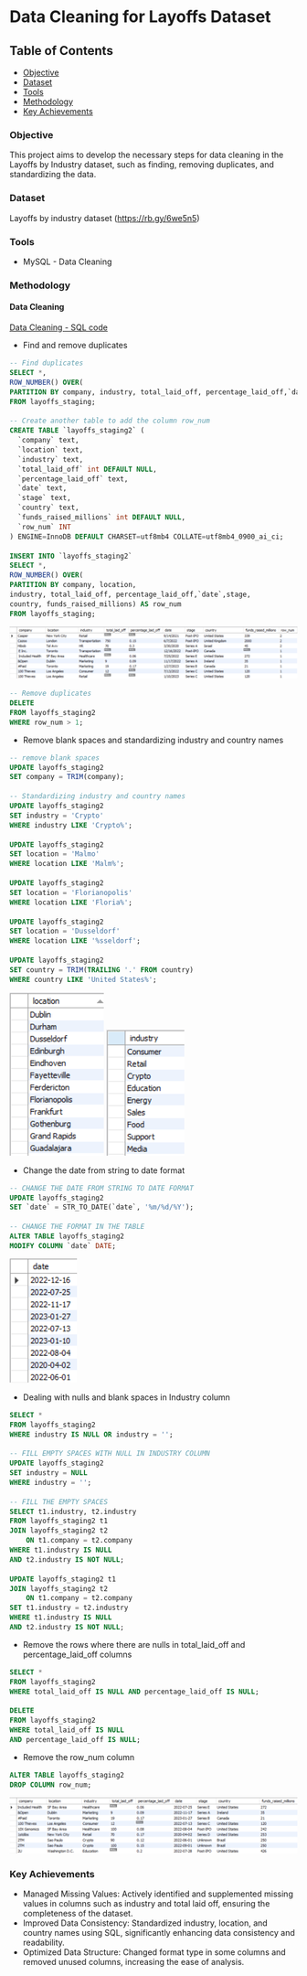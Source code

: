 # Data Cleaning for Layoffs Dataset

## Table of Contents
  - [Objective](#objective)
  - [Dataset](#dataset)
  - [Tools](#tools)
  - [Methodology](#methodology)
  - [Key Achievements](#key-achievements)

### Objective

This project aims to develop the necessary steps for data cleaning in the Layoffs by Industry dataset, such as finding, removing duplicates, and standardizing the data.

### Dataset

Layoffs by industry dataset (https://rb.gy/6we5n5)

### Tools

- MySQL - Data Cleaning

### Methodology

#### Data Cleaning

[Data Cleaning - SQL code](https://github.com/galaes/layoffs-data-cleaning/blob/f14a7af736afc0bb9586013d708fc5df1bc429f4/Full%20Project%20%20-%20Data%20Cleaning%20in%20SQL.sql)

- Find and remove duplicates

```sql
-- Find duplicates
SELECT *,
ROW_NUMBER() OVER(
PARTITION BY company, industry, total_laid_off, percentage_laid_off,`date`) AS row_num
FROM layoffs_staging;

-- Create another table to add the column row_num
CREATE TABLE `layoffs_staging2` (
  `company` text,
  `location` text,
  `industry` text,
  `total_laid_off` int DEFAULT NULL,
  `percentage_laid_off` text,
  `date` text,
  `stage` text,
  `country` text,
  `funds_raised_millions` int DEFAULT NULL,
  `row_num` INT
) ENGINE=InnoDB DEFAULT CHARSET=utf8mb4 COLLATE=utf8mb4_0900_ai_ci;

INSERT INTO `layoffs_staging2`
SELECT *,
ROW_NUMBER() OVER(
PARTITION BY company, location, 
industry, total_laid_off, percentage_laid_off,`date`,stage,
country, funds_raised_millions) AS row_num
FROM layoffs_staging;
```
![image](images/row_column.png)

```sql
-- Remove duplicates
DELETE
FROM layoffs_staging2
WHERE row_num > 1;
```

- Remove blank spaces and standardizing industry and country names

```sql
-- remove blank spaces
UPDATE layoffs_staging2
SET company = TRIM(company);

-- Standardizing industry and country names
UPDATE layoffs_staging2
SET industry = 'Crypto'
WHERE industry LIKE 'Crypto%';

UPDATE layoffs_staging2
SET location = 'Malmo'
WHERE location LIKE 'Malm%';

UPDATE layoffs_staging2
SET location = 'Florianopolis'
WHERE location LIKE 'Floria%';

UPDATE layoffs_staging2
SET location = 'Dusseldorf'
WHERE location LIKE '%sseldorf';

UPDATE layoffs_staging2
SET country = TRIM(TRAILING '.' FROM country)
WHERE country LIKE 'United States%';
```
![image](images/location_names.png)
![image](images/industry_names.png)


- Change the date from string to date format

```sql
-- CHANGE THE DATE FROM STRING TO DATE FORMAT
UPDATE layoffs_staging2
SET `date` = STR_TO_DATE(`date`, '%m/%d/%Y');

-- CHANGE THE FORMAT IN THE TABLE
ALTER TABLE layoffs_staging2
MODIFY COLUMN `date` DATE;
```

![image](images/date.png)

- Dealing with nulls and blank spaces in Industry column

```sql
SELECT *
FROM layoffs_staging2
WHERE industry IS NULL OR industry = '';

-- FILL EMPTY SPACES WITH NULL IN INDUSTRY COLUMN
UPDATE layoffs_staging2
SET industry = NULL
WHERE industry = '';

-- FILL THE EMPTY SPACES
SELECT t1.industry, t2.industry
FROM layoffs_staging2 t1
JOIN layoffs_staging2 t2
	ON t1.company = t2.company
WHERE t1.industry IS NULL
AND t2.industry IS NOT NULL;

UPDATE layoffs_staging2 t1
JOIN layoffs_staging2 t2
	ON t1.company = t2.company
SET t1.industry = t2.industry
WHERE t1.industry IS NULL
AND t2.industry IS NOT NULL;
```

- Remove the rows where there are nulls in total_laid_off and percentage_laid_off columns

```sql
SELECT *
FROM layoffs_staging2
WHERE total_laid_off IS NULL AND percentage_laid_off IS NULL;

DELETE
FROM layoffs_staging2
WHERE total_laid_off IS NULL 
AND percentage_laid_off IS NULL;
```

- Remove the row_num column

```sql
ALTER TABLE layoffs_staging2
DROP COLUMN row_num;
```
![image](images/final_table.png)

### Key Achievements

- Managed Missing Values: Actively identified and supplemented missing values in columns such as industry and total laid off, ensuring the completeness of the dataset.
- Improved Data Consistency: Standardized industry, location, and country names using SQL, significantly enhancing data consistency and readability.
- Optimized Data Structure: Changed format type in some columns and removed unused columns, increasing the ease of analysis.

